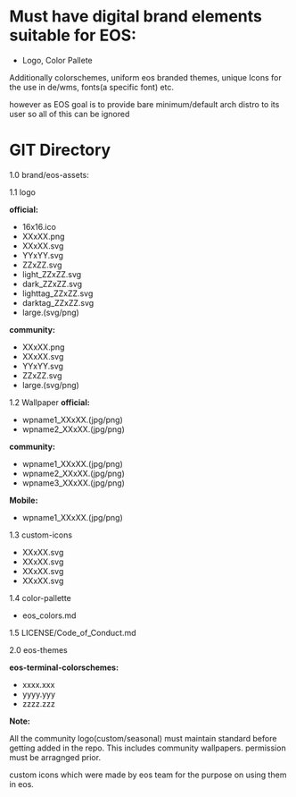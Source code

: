 # Must have digital brand elements suitable for EOS: 
* Logo, Color Pallete

Additionally colorschemes, uniform eos branded themes, unique Icons for the use in de/wms, fonts(a specific font) etc.
 
however as EOS goal is to provide bare minimum/default arch distro to its user so all of this can be ignored

# GIT Directory

1.0	brand/eos-assets:	

1.1		logo
   
**official:**
- 16x16.ico
- XXxXX.png
- XXxXX.svg
- YYxYY.svg
- ZZxZZ.svg
- light_ZZxZZ.svg
- dark_ZZxZZ.svg
- lighttag_ZZxZZ.svg
- darktag_ZZxZZ.svg
- large.(svg/png)
     
**community:**
- XXxXX.png
- XXxXX.svg
- YYxYY.svg
- ZZxZZ.svg
- large.(svg/png)

1.2		Wallpaper
 **official:**
 -  wpname1_XXxXX.(jpg/png)
 -  wpname2_XXxXX.(jpg/png)
     
**community:**
- wpname1_XXxXX.(jpg/png)
- wpname2_XXxXX.(jpg/png)
- wpname3_XXxXX.(jpg/png)
		    
**Mobile:**
- wpname1_XXxXX.(jpg/png)	

1.3		custom-icons
- XXxXX.svg
- XXxXX.svg
- XXxXX.svg
- XXxXX.svg
		    
1.4		color-pallette
 - eos_colors.md
    
1.5		LICENSE/Code_of_Conduct.md
    

2.0	eos-themes

**eos-terminal-colorschemes:**
- xxxx.xxx
- yyyy.yyy
- zzzz.zzz


**Note:**

All the community logo(custom/seasonal) must maintain standard before getting added in the repo. This includes community wallpapers. permission must be arragnged prior.

custom icons which were made by eos team for the purpose on using them in eos.







